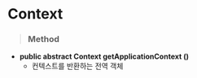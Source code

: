 # Context
   
> ### Method
* **public abstract Context getApplicationContext ()**
    - 컨텍스트를 반환하는 전역 객체